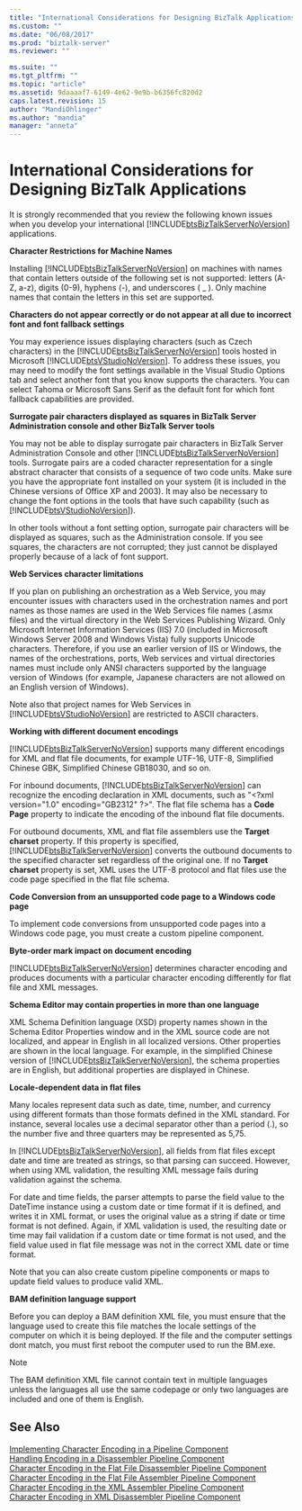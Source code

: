 ```yaml
---
title: "International Considerations for Designing BizTalk Applications | Microsoft Docs"
ms.custom: ""
ms.date: "06/08/2017"
ms.prod: "biztalk-server"
ms.reviewer: ""

ms.suite: ""
ms.tgt_pltfrm: ""
ms.topic: "article"
ms.assetid: 9daaaaf7-6149-4e62-9e9b-b6356fc820d2
caps.latest.revision: 15
author: "MandiOhlinger"
ms.author: "mandia"
manager: "anneta"
---
```

# International Considerations for Designing BizTalk Applications
It is strongly recommended that you review the following known issues when you develop your international [!INCLUDE[btsBizTalkServerNoVersion](../includes/btsbiztalkservernoversion-md.md)] applications.  
  
 **Character Restrictions for Machine Names**  
  
 Installing [!INCLUDE[btsBizTalkServerNoVersion](../includes/btsbiztalkservernoversion-md.md)] on machines with names that contain letters outside of the following set is not supported: letters (A-Z, a-z), digits (0-9), hyphens (-), and underscores ( _ ). Only machine names that contain the letters in this set are supported.  
  
 **Characters do not appear correctly or do not appear at all due to incorrect font and font fallback settings**  
  
 You may experience issues displaying characters (such as Czech characters) in the [!INCLUDE[btsBizTalkServerNoVersion](../includes/btsbiztalkservernoversion-md.md)] tools hosted in Microsoft [!INCLUDE[btsVStudioNoVersion](../includes/btsvstudionoversion-md.md)]. To address these issues, you may need to modify the font settings available in the Visual Studio Options tab and select another font that you know supports the characters. You can select Tahoma or Microsoft Sans Serif as the default font for which font fallback capabilities are provided.  
  
 **Surrogate pair characters displayed as squares in BizTalk Server Administration console and other BizTalk Server tools**  
  
 You may not be able to display surrogate pair characters in BizTalk Server Administration Console and other [!INCLUDE[btsBizTalkServerNoVersion](../includes/btsbiztalkservernoversion-md.md)] tools. Surrogate pairs are a coded character representation for a single abstract character that consists of a sequence of two code units. Make sure you have the appropriate font installed on your system (it is included in the Chinese versions of Office XP and 2003). It may also be necessary to change the font options in the tools that have such capability (such as [!INCLUDE[btsVStudioNoVersion](../includes/btsvstudionoversion-md.md)]).  
  
 In other tools without a font setting option, surrogate pair characters will be displayed as squares, such as the Administration console. If you see squares, the characters are not corrupted; they just cannot be displayed properly because of a lack of font support.  
  
 **Web Services character limitations**  
  
 If you plan on publishing an orchestration as a Web Service, you may encounter issues with characters used in the orchestration names and port names as those names are used in the Web Services file names (.asmx files) and the virtual directory in the Web Services Publishing Wizard. Only Microsoft Internet Information Services (IIS) 7.0 (included in Microsoft Windows Server 2008 and Windows Vista) fully supports Unicode characters. Therefore, if you use an earlier version of IIS or Windows, the names of the orchestrations, ports, Web services and virtual directories names must include only ANSI characters supported by the language version of Windows (for example, Japanese characters are not allowed on an English version of Windows).  
  
 Note also that project names for Web Services in [!INCLUDE[btsVStudioNoVersion](../includes/btsvstudionoversion-md.md)] are restricted to ASCII characters.  
  
 **Working with different document encodings**  
  
 [!INCLUDE[btsBizTalkServerNoVersion](../includes/btsbiztalkservernoversion-md.md)] supports many different encodings for XML and flat file documents, for example UTF-16, UTF-8, Simplified Chinese GBK, Simplified Chinese GB18030, and so on.  
  
 For inbound documents, [!INCLUDE[btsBizTalkServerNoVersion](../includes/btsbiztalkservernoversion-md.md)] can recognize the encoding declaration in XML documents, such as "\<?xml version="1.0" encoding="GB2312" ?>". The flat file schema has a **Code Page** property to indicate the encoding of the inbound flat file documents.  
  
 For outbound documents, XML and flat file assemblers use the **Target charset** property. If this property is specified, [!INCLUDE[btsBizTalkServerNoVersion](../includes/btsbiztalkservernoversion-md.md)] converts the outbound documents to the specified character set regardless of the original one. If no **Target charset** property is set, XML uses the UTF-8 protocol and flat files use the code page specified in the flat file schema.  
  
 **Code Conversion from an unsupported code page to a Windows code page**  
  
 To implement code conversions from unsupported code pages into a Windows code page, you must create a custom pipeline component.  
  
 **Byte-order mark impact on document encoding**  
  
 [!INCLUDE[btsBizTalkServerNoVersion](../includes/btsbiztalkservernoversion-md.md)] determines character encoding and produces documents with a particular character encoding differently for flat file and XML messages.  
  
 **Schema Editor may contain properties in more than one language**  
  
 XML Schema Definition language (XSD) property names shown in the Schema Editor Properties window and in the XML source code are not localized, and appear in English in all localized versions. Other properties are shown in the local language. For example, in the simplified Chinese version of [!INCLUDE[btsBizTalkServerNoVersion](../includes/btsbiztalkservernoversion-md.md)], the schema properties are in English, but additional properties are displayed in Chinese.  
  
 **Locale-dependent data in flat files**  
  
 Many locales represent data such as date, time, number, and currency using different formats than those formats defined in the XML standard. For instance, several locales use a decimal separator other than a period (.), so the number five and three quarters may be represented as 5,75.  
  
 In [!INCLUDE[btsBizTalkServerNoVersion](../includes/btsbiztalkservernoversion-md.md)], all fields from flat files except date and time are treated as strings, so that parsing can succeed. However, when using XML validation, the resulting XML message fails during validation against the schema.  
  
 For date and time fields, the parser attempts to parse the field value to the DateTime instance using a custom date or time format if it is defined, and writes it in XML format, or uses the original value as a string if date or time format is not defined. Again, if XML validation is used, the resulting date or time may fail validation if a custom date or time format is not used, and the field value used in flat file message was not in the correct XML date or time format.  
  
 Note that you can also create custom pipeline components or maps to update field values to produce valid XML.  
  
 **BAM definition language support**  
  
 Before you can deploy a BAM definition XML file, you must ensure that the language used to create this file matches the locale settings of the computer on which it is being deployed. If the file and the computer settings dont match, you must first reboot the computer used to run the BM.exe.  
  
> [!NOTE]
>  The BAM definition XML file cannot contain text in multiple languages unless the languages all use the same codepage or only two languages are included and one of them is English.  
  
## See Also  
 [Implementing Character Encoding in a Pipeline Component](../core/implementing-character-encoding-in-a-pipeline-component.md)   
 [Handling Encoding in a Disassembler Pipeline Component](../core/handling-encoding-in-a-disassembler-pipeline-component.md)   
 [Character Encoding in the Flat File Disassembler Pipeline Component](../core/character-encoding-in-the-flat-file-disassembler-pipeline-component.md)   
 [Character Encoding in the Flat File Assembler Pipeline Component](../core/character-encoding-in-the-flat-file-assembler-pipeline-component.md)   
 [Character Encoding in the XML Assembler Pipeline Component](../core/character-encoding-in-the-xml-assembler-pipeline-component.md)   
 [Character Encoding in XML Disassembler Pipeline Component](../core/character-encoding-in-xml-disassembler-pipeline-component.md)